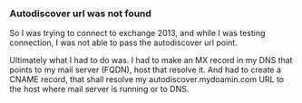 ### Autodiscover url was not found

So I was trying to connect to exchange 2013, and while I was testing connection, I was not able to pass the autodiscover url point.

Ultimately what I had to do was. I had to make an MX record in my DNS that points to my mail server (FQDN), host that resolve it.
And had to create a CNAME record, that shall resolve my autodiscover.mydoamin.com URL to the host where mail server is running or to DNS.
